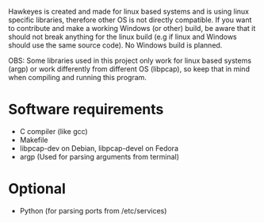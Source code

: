 Hawkeyes is created and made for linux based systems and is using linux specific libraries,
therefore  other OS is not directly compatible. If you want to contribute and make a working Windows (or other)
build, be aware that it should not break anything for the linux build (e.g if linux and Windows should use the same source code).
No Windows build is planned.

OBS: Some libraries used in this project only work for linux based systems (argp) or work differently from different OS (libpcap),
so keep that in mind when compiling and running this program.

# Software requirements
* C compiler (like gcc)
* Makefile
* libpcap-dev on Debian, libpcap-devel on Fedora
* argp (Used for parsing arguments from terminal)
<!-- * libcap-dev (Used to check permissions) Currently not in use -->

# Optional
* Python (for parsing ports from /etc/services)
